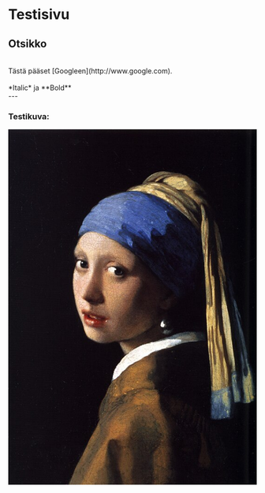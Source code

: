 # Testisivu

## Otsikko

<br>
Tästä pääset [Googleen](http://www.google.com).
<br>
<br>
*Italic* ja **Bold**
<br>
---
<br>

### Testikuva:
<img src="kuva.jpg">
